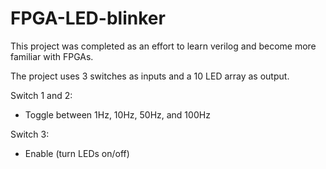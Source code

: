 # FPGA-LED-blinker
This project was completed as an effort to learn verilog and become more familiar with FPGAs.

The project uses 3 switches as inputs and a 10 LED array as output. 

Switch 1 and 2:
  - Toggle between 1Hz, 10Hz, 50Hz, and 100Hz


 Switch 3:
  - Enable (turn LEDs on/off)
  
  
